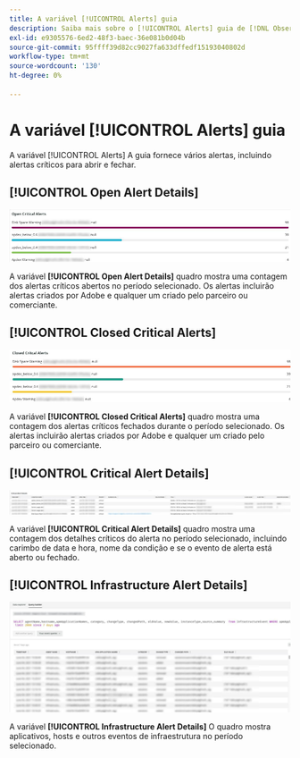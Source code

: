 ```yaml
---
title: A variável [!UICONTROL Alerts] guia
description: Saiba mais sobre o [!UICONTROL Alerts] guia de [!DNL Observation for Adobe Commerce].
exl-id: e9305576-6ed2-48f3-baec-36e081b0d04b
source-git-commit: 95ffff39d82cc9027fa633dffedf15193040802d
workflow-type: tm+mt
source-wordcount: '130'
ht-degree: 0%

---
```


# A variável [!UICONTROL Alerts] guia

A variável [!UICONTROL Alerts] A guia fornece vários alertas, incluindo alertas críticos para abrir e fechar.

## [!UICONTROL Open Alert Details]

![Abrir alertas críticos](../../assets/tools/observation-for-adobe-commerce/alerts-tab-1.jpg)

A variável **[!UICONTROL Open Alert Details]** quadro mostra uma contagem dos alertas críticos abertos no período selecionado. Os alertas incluirão alertas criados por Adobe e qualquer um criado pelo parceiro ou comerciante.

## [!UICONTROL Closed Critical Alerts]

![Alertas Críticos Fechados](../../assets/tools/observation-for-adobe-commerce/alerts-tab-2.jpg)

A variável **[!UICONTROL Closed Critical Alerts]** quadro mostra uma contagem dos alertas críticos fechados durante o período selecionado. Os alertas incluirão alertas criados por Adobe e qualquer um criado pelo parceiro ou comerciante.

## [!UICONTROL Critical Alert Details]

![Detalhes de alerta crítico](../../assets/tools/observation-for-adobe-commerce/alerts-tab-3.jpg)

A variável **[!UICONTROL Critical Alert Details]** quadro mostra uma contagem dos detalhes críticos do alerta no período selecionado, incluindo carimbo de data e hora, nome da condição e se o evento de alerta está aberto ou fechado.

## [!UICONTROL Infrastructure Alert Details]

![Detalhes de Alerta de Infraestrutura](../../assets/tools/observation-for-adobe-commerce/alerts-tab-4.jpg)

A variável **[!UICONTROL Infrastructure Alert Details]** O quadro mostra aplicativos, hosts e outros eventos de infraestrutura no período selecionado.
